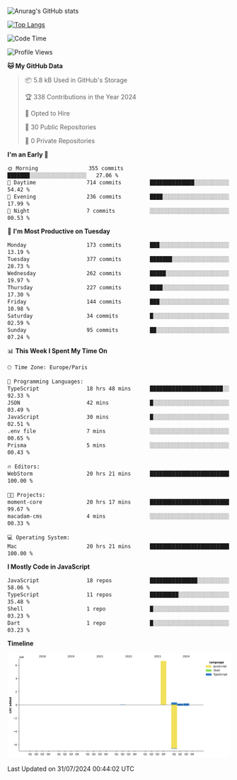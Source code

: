![Anurag's GitHub stats](https://github-readme-stats.vercel.app/api?username=sufiane&theme=dark&show_icons=true&count_private=true)


[![Top Langs](https://github-readme-stats.vercel.app/api/top-langs/?username=sufiane&layout=compact)](https://github.com/anuraghazra/github-readme-stats)

<!--START_SECTION:waka-->
![Code Time](http://img.shields.io/badge/Code%20Time-1%2C165%20hrs%2032%20mins-blue)

![Profile Views](http://img.shields.io/badge/Profile%20Views-13-blue)

**🐱 My GitHub Data** 

> 📦 5.8 kB Used in GitHub's Storage 
 > 
> 🏆 338 Contributions in the Year 2024
 > 
> 💼 Opted to Hire
 > 
> 📜 30 Public Repositories 
 > 
> 🔑 0 Private Repositories 
 > 
**I'm an Early 🐤** 

```text
🌞 Morning                355 commits         ███████░░░░░░░░░░░░░░░░░░   27.06 % 
🌆 Daytime                714 commits         ██████████████░░░░░░░░░░░   54.42 % 
🌃 Evening                236 commits         ████░░░░░░░░░░░░░░░░░░░░░   17.99 % 
🌙 Night                  7 commits           ░░░░░░░░░░░░░░░░░░░░░░░░░   00.53 % 
```
📅 **I'm Most Productive on Tuesday** 

```text
Monday                   173 commits         ███░░░░░░░░░░░░░░░░░░░░░░   13.19 % 
Tuesday                  377 commits         ███████░░░░░░░░░░░░░░░░░░   28.73 % 
Wednesday                262 commits         █████░░░░░░░░░░░░░░░░░░░░   19.97 % 
Thursday                 227 commits         ████░░░░░░░░░░░░░░░░░░░░░   17.30 % 
Friday                   144 commits         ███░░░░░░░░░░░░░░░░░░░░░░   10.98 % 
Saturday                 34 commits          █░░░░░░░░░░░░░░░░░░░░░░░░   02.59 % 
Sunday                   95 commits          ██░░░░░░░░░░░░░░░░░░░░░░░   07.24 % 
```


📊 **This Week I Spent My Time On** 

```text
🕑︎ Time Zone: Europe/Paris

💬 Programming Languages: 
TypeScript               18 hrs 48 mins      ███████████████████████░░   92.33 % 
JSON                     42 mins             █░░░░░░░░░░░░░░░░░░░░░░░░   03.49 % 
JavaScript               30 mins             █░░░░░░░░░░░░░░░░░░░░░░░░   02.51 % 
.env file                7 mins              ░░░░░░░░░░░░░░░░░░░░░░░░░   00.65 % 
Prisma                   5 mins              ░░░░░░░░░░░░░░░░░░░░░░░░░   00.43 % 

🔥 Editors: 
WebStorm                 20 hrs 21 mins      █████████████████████████   100.00 % 

🐱‍💻 Projects: 
moment-core              20 hrs 17 mins      █████████████████████████   99.67 % 
macadam-cms              4 mins              ░░░░░░░░░░░░░░░░░░░░░░░░░   00.33 % 

💻 Operating System: 
Mac                      20 hrs 21 mins      █████████████████████████   100.00 % 
```

**I Mostly Code in JavaScript** 

```text
JavaScript               18 repos            ███████████████░░░░░░░░░░   58.06 % 
TypeScript               11 repos            █████████░░░░░░░░░░░░░░░░   35.48 % 
Shell                    1 repo              █░░░░░░░░░░░░░░░░░░░░░░░░   03.23 % 
Dart                     1 repo              █░░░░░░░░░░░░░░░░░░░░░░░░   03.23 % 
```



**Timeline**

![Lines of Code chart](https://raw.githubusercontent.com/Sufiane/Sufiane/main/assets/bar_graph.png)


 Last Updated on 31/07/2024 00:44:02 UTC
<!--END_SECTION:waka-->


<!--
**Sufiane/sufiane** is a ✨ _special_ ✨ repository because its `README.md` (this file) appears on your GitHub profile.

Here are some ideas to get you started:

- 🔭 I’m currently working on ...
- 🌱 I’m currently learning ...
- 👯 I’m looking to collaborate on ...
- 🤔 I’m looking for help with ...
- 💬 Ask me about ...
- 📫 How to reach me: ...
- 😄 Pronouns: ...
- ⚡ Fun fact: ...
-->
